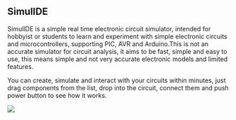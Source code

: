 ## SimulIDE
SimulIDE is a simple real time electronic circuit simulator, intended for hobbyist or students to learn and experiment with simple electronic circuits and microcontrollers, supporting PIC, AVR and Arduino.This is not an accurate simulator for circuit analysis, it aims to be fast, simple and easy to use, this means simple and not very accurate electronic models and limited features.

You can create, simulate and interact with your circuits within minutes, just drag components from the list, drop into the circuit, connect them and push power button to see how it works.

![](https://1.bp.blogspot.com/-g0PfHcs2isw/XtlQcrj8DVI/AAAAAAAABRo/slmqFRdR6AA6sNNF59r1-NTUvEodcPH8gCLcBGAsYHQ/s320/circuit.gif)
